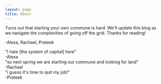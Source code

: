 ```yaml
---
layout: page
title: About
---
```


Turns out that starting your own commune is hard. We'll update this blog as we navigate the complexities of going off the grid. Thanks for reading!

-Alexa, Rachael, Prateek


<div class="message">
  "I hate [the system of capital] here"
</div>
-Alexa

<div class="message">
  "so next spring we are starting our commune and looking for land"
</div>
-Rachael

<div class="message">
  "i guess it's time to quit my job!"
</div>
-Prateek
